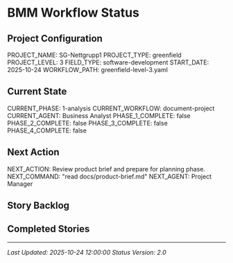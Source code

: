 # BMM Workflow Status

## Project Configuration

PROJECT_NAME: SG-Nettgrupp1
PROJECT_TYPE: greenfield
PROJECT_LEVEL: 3
FIELD_TYPE: software-development
START_DATE: 2025-10-24
WORKFLOW_PATH: greenfield-level-3.yaml

## Current State

CURRENT_PHASE: 1-analysis
CURRENT_WORKFLOW: document-project
CURRENT_AGENT: Business Analyst
PHASE_1_COMPLETE: false
PHASE_2_COMPLETE: false
PHASE_3_COMPLETE: false
PHASE_4_COMPLETE: false

## Next Action

NEXT_ACTION: Review product brief and prepare for planning phase.
NEXT_COMMAND: "read docs/product-brief.md"
NEXT_AGENT: Project Manager

## Story Backlog



## Completed Stories



---

_Last Updated: 2025-10-24 12:00:00_
_Status Version: 2.0_

